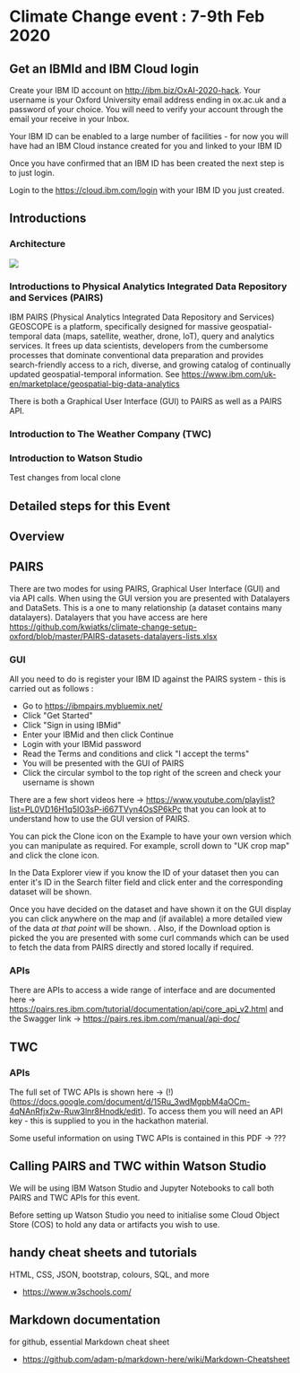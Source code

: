 # Climate Change event : 7-9th Feb 2020

## Get an IBMId and IBM Cloud login

Create your IBM ID account on http://ibm.biz/OxAI-2020-hack. Your username is your Oxford University email address ending in ox.ac.uk and a password of your choice. You will need to verify your account through the email your receive in your Inbox.

Your IBM ID can be enabled to a large number of facilities - for now you will have had an IBM Cloud instance created for you and linked to your IBM ID

Once you have confirmed that an IBM ID has been created the next step is to just login.

Login to the https://cloud.ibm.com/login with your IBM ID you just created.

## Introductions

### Architecture

![](https://github.com/kwiatks/climate-change-setup-oxford/blob/master/images/ox-architecture.png)

### Introductions to Physical Analytics Integrated Data Repository and Services (PAIRS)

IBM PAIRS (Physical Analytics Integrated Data Repository and Services) GEOSCOPE is a platform, specifically designed for massive geospatial-temporal data (maps, satellite, weather, drone, IoT), query and analytics services. It frees up data scientists, developers from the cumbersome processes that dominate conventional data preparation and provides search-friendly access to a rich, diverse, and growing catalog of continually updated geospatial-temporal information.  See https://www.ibm.com/uk-en/marketplace/geospatial-big-data-analytics

There is both a Graphical User Interface (GUI) to PAIRS as well as a PAIRS API.

### Introduction to The Weather Company (TWC)

### Introduction to Watson Studio

Test changes from local clone

## Detailed steps for this Event

## Overview

<Diagram>

## PAIRS

There are two modes for using PAIRS, Graphical User Interface (GUI) and via API calls.  When using the GUI version you are presented with Datalayers and DataSets.  This is a one to many relationship (a dataset contains many datalayers).  Datalayers that you have access are here https://github.com/kwiatks/climate-change-setup-oxford/blob/master/PAIRS-datasets-datalayers-lists.xlsx

### GUI
All you need to do is register your IBM ID against the PAIRS system - this is carried out as follows :
- Go to https://ibmpairs.mybluemix.net/
- Click "Get Started"
- Click "Sign in using IBMid"
- Enter your IBMid and then click Continue
- Login with your IBMid password
- Read the Terms and conditions and click "I accept the terms"
- You will be presented with the GUI of PAIRS
- Click the circular symbol to the top right of the screen and check your username is shown

There are a few short videos here -> https://www.youtube.com/playlist?list=PL0VD16H1q5IO3sP-i667TVyn4OsSP6kPc that you can look at to understand how to use the GUI version of PAIRS.

You can pick the Clone icon on the Example to have your own version which you can manipulate as required.  For example, scroll down to "UK crop map" and click the clone icon.   

In the Data Explorer view if you know the ID of your dataset then you can enter it's ID in the Search filter field and click enter and the corresponding dataset will be shown.

Once you have decided on the dataset and have shown it on the GUI display you can click anywhere on the map and (if available) a more detailed view of the data *at that point* will be shown.  <need diagram>.  Also, if the Download option is picked the you are presented with some curl commands which can be used to fetch the data from PAIRS directly and stored locally if required.

### APIs
There are APIs to access a wide range of interface and are documented here ->  https://pairs.res.ibm.com/tutorial/documentation/api/core_api_v2.html and the Swagger link -> https://pairs.res.ibm.com/manual/api-doc/


###

<steps on registering your IBM ID so you can call PAIRS>

## TWC

### APIs
The full set of TWC APIs is shown here -> (!) (https://docs.google.com/document/d/15Ru_3wdMgpbM4aOCm-4qNAnRfjx2w-Ruw3lnr8Hnodk/edit).  To access them you will need an API key - this is supplied to you in the hackathon material.

Some useful information on using TWC APIs is contained in this PDF -> ???

## Calling PAIRS and TWC within Watson Studio

We will be using IBM Watson Studio and Jupyter Notebooks to call both PAIRS and TWC APIs for this event.  

Before setting up Watson Studio you need to initialise some Cloud Object Store (COS) to hold any data or artifacts you wish to use.

## handy cheat sheets and tutorials
HTML, CSS, JSON, bootstrap, colours, SQL, and more
+ https://www.w3schools.com/

## Markdown documentation
for github, essential Markdown cheat sheet
+ https://github.com/adam-p/markdown-here/wiki/Markdown-Cheatsheet
